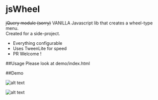 jsWheel
========

~~jQuery module (sorry)~~ VANILLA Javascript lib that creates a wheel-type menu.    
Created for a side-project.

* Everything configurable
* Uses TweenLite for speed
* PR Welcome !

##Usage
Please look at demo/index.html

##Demo

![alt text](https://github.com/vikbez/jswheel/raw/master/demo/jswheel1.gif "jswheel example 1")



![alt text](https://github.com/vikbez/jswheel/raw/master/demo/jswheel2.gif "jswheel example 2")
